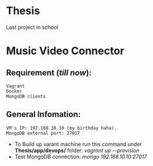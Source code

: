 # Thesis
Last project in school

# Music Video Connector

## Requirement (_till now_): 
    Vagrant
    Docker
    MongoDB clients    
## General Infomation:
    VM's IP: 192.168.10.10 (my birthday haha).
    MongoDB external port: 27017
- To Build up varant machine run this command under **Thesis/app/devops/** folder: _vagrant up --provision_
- Test MongoDB connection: _mongo 192.168.10.10:27017_
